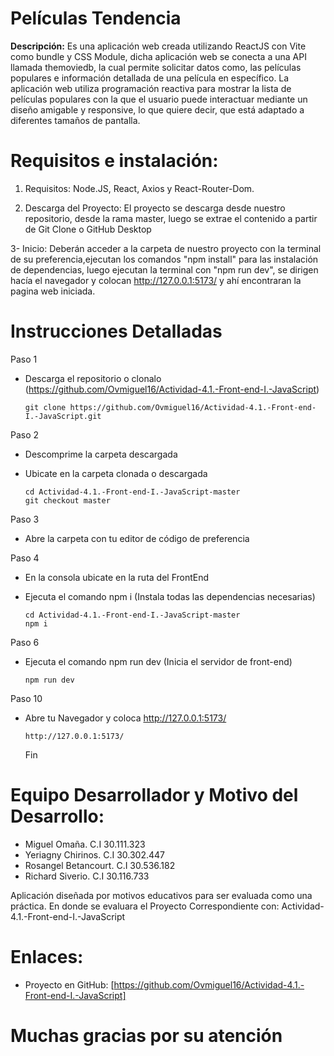 # **Películas Tendencia**

**Descripción:**
Es una aplicación web creada utilizando ReactJS con Vite como bundle y CSS Module, dicha aplicación web se conecta a una API llamada themoviedb, la cual permite solicitar datos como, las películas populares e información detallada de una película en específico. La aplicación web utiliza programación reactiva para mostrar la lista de películas populares con la que el usuario puede interactuar mediante un diseño amigable y responsive, lo que quiere decir, que está adaptado a diferentes tamaños de pantalla.

# **Requisitos e instalación:**

1. Requisitos: Node.JS, React, Axios y React-Router-Dom.

2. Descarga del Proyecto: El proyecto se descarga desde nuestro repositorio, desde la rama master, luego se extrae el contenido a partir de Git Clone o GitHub Desktop

3- Inicio: Deberán acceder a la carpeta de nuestro proyecto con la terminal de su preferencia,ejecutan los comandos "npm install" para las instalación de dependencias, luego ejecutan la terminal con "npm run dev", se dirigen hacía el navegador y colocan http://127.0.0.1:5173/ y ahí encontraran la pagina web iniciada.


# Instrucciones Detalladas
Paso 1 
- Descarga el repositorio o clonalo (https://github.com/Ovmiguel16/Actividad-4.1.-Front-end-I.-JavaScript)

      git clone https://github.com/Ovmiguel16/Actividad-4.1.-Front-end-I.-JavaScript.git

Paso 2 

- Descomprime la carpeta descargada
- Ubicate en la carpeta clonada o descargada
  
      cd Actividad-4.1.-Front-end-I.-JavaScript-master
      git checkout master

Paso 3

- Abre la carpeta con tu editor de código de preferencia

Paso 4
- En la consola ubicate en la ruta del FrontEnd
- Ejecuta el comando npm i (Instala todas las dependencias necesarias)

      cd Actividad-4.1.-Front-end-I.-JavaScript-master
      npm i
  
Paso 6

- Ejecuta el comando npm run dev (Inicia el servidor de front-end)

      npm run dev

Paso 10

- Abre tu Navegador y coloca http://127.0.0.1:5173/

      http://127.0.0.1:5173/
  
  Fin

# **Equipo Desarrollador y Motivo del Desarrollo:** 

- Miguel Omaña. C.I 30.111.323
- Yeriagny Chirinos. C.I 30.302.447
- Rosangel Betancourt. C.I 30.536.182
- Richard Siverio. C.I 30.116.733

Aplicación diseñada por motivos educativos para ser evaluada como una práctica.
En donde se evaluara el Proyecto Correspondiente con: Actividad-4.1.-Front-end-I.-JavaScript

# **Enlaces:**

- Proyecto en GitHub: [https://github.com/Ovmiguel16/Actividad-4.1.-Front-end-I.-JavaScript]

# **Muchas gracias por su atención**